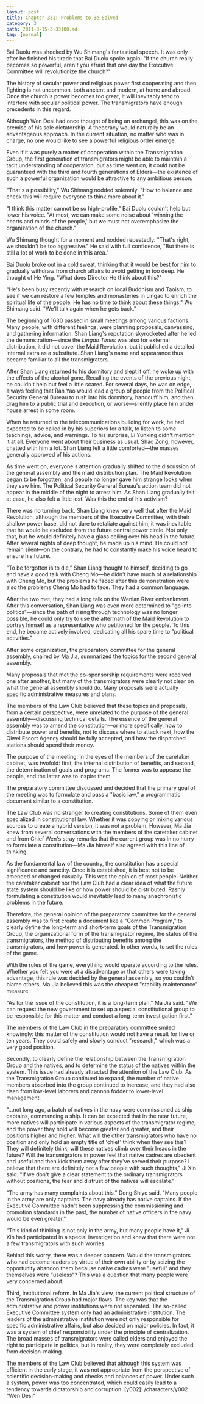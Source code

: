 ```yaml
---
layout: post
title: Chapter 331: Problems to Be Solved
category: 3
path: 2011-3-15-3-33100.md
tag: [normal]
---
```


Bai Duolu was shocked by Wu Shimang's fantastical speech. It was only after he finished his tirade that Bai Duolu spoke again: "If the church really becomes so powerful, aren't you afraid that one day the Executive Committee will revolutionize the church?"

The history of secular power and religious power first cooperating and then fighting is not uncommon, both ancient and modern, at home and abroad. Once the church's power becomes too great, it will inevitably tend to interfere with secular political power. The transmigrators have enough precedents in this regard.

Although Wen Desi had once thought of being an archangel, this was on the premise of his sole dictatorship. A theocracy would naturally be an advantageous approach. In the current situation, no matter who was in charge, no one would like to see a powerful religious order emerge.

Even if it was purely a matter of cooperation within the Transmigration Group, the first generation of transmigrators might be able to maintain a tacit understanding of cooperation, but as time went on, it could not be guaranteed with the third and fourth generations of Elders—the existence of such a powerful organization would be attractive to any ambitious person.

"That's a possibility," Wu Shimang nodded solemnly. "How to balance and check this will require everyone to think more about it."

"I think this matter cannot be so high-profile," Bai Duolu couldn't help but lower his voice. "At most, we can make some noise about 'winning the hearts and minds of the people,' but we must not overemphasize the organization of the church."

Wu Shimang thought for a moment and nodded repeatedly. "That's right, we shouldn't be too aggressive." He said with full confidence, "But there is still a lot of work to be done in this area."

Bai Duolu broke out in a cold sweat, thinking that it would be best for him to gradually withdraw from church affairs to avoid getting in too deep. He thought of He Ying. "What does Director He think about this?"

"He's been busy recently with research on local Buddhism and Taoism, to see if we can restore a few temples and monasteries in Lingao to enrich the spiritual life of the people. He has no time to think about these things," Wu Shimang said. "We'll talk again when he gets back."

The beginning of 1630 passed in small meetings among various factions. Many people, with different feelings, were planning proposals, canvassing, and gathering information. Shan Liang's reputation skyrocketed after he led the demonstration—since the *Lingao Times* was also for external distribution, it did not cover the Maid Revolution, but it published a detailed internal extra as a substitute. Shan Liang's name and appearance thus became familiar to all the transmigrators.

After Shan Liang returned to his dormitory and slept it off, he woke up with the effects of the alcohol gone. Recalling the events of the previous night, he couldn't help but feel a little scared. For several days, he was on edge, always feeling that Ran Yao would lead a group of people from the Political Security General Bureau to rush into his dormitory, handcuff him, and then drag him to a public trial and execution, or worse—silently place him under house arrest in some room.

When he returned to the telecommunications building for work, he had expected to be called in by his superiors for a talk, to listen to some teachings, advice, and warnings. To his surprise, Li Yunxing didn't mention it at all. Everyone went about their business as usual. Shao Zong, however, chatted with him a lot. Shan Liang felt a little comforted—the masses generally approved of his actions.

As time went on, everyone's attention gradually shifted to the discussion of the general assembly and the maid distribution plan. The Maid Revolution began to be forgotten, and people no longer gave him strange looks when they saw him. The Political Security General Bureau's action team did not appear in the middle of the night to arrest him. As Shan Liang gradually felt at ease, he also felt a little lost. Was this the end of his activism?

There was no turning back. Shan Liang knew very well that after the Maid Revolution, although the members of the Executive Committee, with their shallow power base, did not dare to retaliate against him, it was inevitable that he would be excluded from the future central power circle. Not only that, but he would definitely have a glass ceiling over his head in the future. After several nights of deep thought, he made up his mind. He could not remain silent—on the contrary, he had to constantly make his voice heard to ensure his future.

"To be forgotten is to die," Shan Liang thought to himself, deciding to go and have a good talk with Cheng Mo—he didn't have much of a relationship with Cheng Mo, but the problems he faced after this demonstration were also the problems Cheng Mo had to face. They had a common language.

After the two met, they had a long talk on the Wenlan River embankment. After this conversation, Shan Liang was even more determined to "go into politics"—since the path of rising through technology was no longer possible, he could only try to use the aftermath of the Maid Revolution to portray himself as a representative who petitioned for the people. To this end, he became actively involved, dedicating all his spare time to "political activities."

After some organization, the preparatory committee for the general assembly, chaired by Ma Jia, summarized the topics for the second general assembly.

Many proposals that met the co-sponsorship requirements were received one after another, but many of the transmigrators were clearly not clear on what the general assembly should do. Many proposals were actually specific administrative measures and plans.

The members of the Law Club believed that these topics and proposals, from a certain perspective, were unrelated to the purpose of the general assembly—discussing technical details. The essence of the general assembly was to amend the constitution—or more specifically, how to distribute power and benefits, not to discuss where to attack next, how the Qiwei Escort Agency should be fully accepted, and how the dispatched stations should spend their money.

The purpose of the meeting, in the eyes of the members of the caretaker cabinet, was twofold: first, the internal distribution of benefits, and second, the determination of goals and programs. The former was to appease the people, and the latter was to inspire them.

The preparatory committee discussed and decided that the primary goal of the meeting was to formulate and pass a "basic law," a programmatic document similar to a constitution.

The Law Club was no stranger to creating constitutions. Some of them even specialized in constitutional law. Whether it was copying or mixing various sources to create a hybrid version, it was not a problem. However, Ma Jia knew from several conversations with the members of the caretaker cabinet and from Chief Wen's stray remarks that the current group was in no hurry to formulate a constitution—Ma Jia himself also agreed with this line of thinking.

As the fundamental law of the country, the constitution has a special significance and sanctity. Once it is established, it is best not to be amended or changed casually. This was the opinion of most people. Neither the caretaker cabinet nor the Law Club had a clear idea of what the future state system should be like or how power should be distributed. Rashly formulating a constitution would inevitably lead to many anachronistic problems in the future.

Therefore, the general opinion of the preparatory committee for the general assembly was to first create a document like a "Common Program," to clearly define the long-term and short-term goals of the Transmigration Group, the organizational form of the transmigrator regime, the status of the transmigrators, the method of distributing benefits among the transmigrators, and how power is generated. In other words, to set the rules of the game.

With the rules of the game, everything would operate according to the rules. Whether you felt you were at a disadvantage or that others were taking advantage, this rule was decided by the general assembly, so you couldn't blame others. Ma Jia believed this was the cheapest "stability maintenance" measure.

"As for the issue of the constitution, it is a long-term plan," Ma Jia said. "We can request the new government to set up a special constitutional group to be responsible for this matter and conduct a long-term investigation first."

The members of the Law Club in the preparatory committee smiled knowingly: this matter of the constitution would not have a result for five or ten years. They could safely and slowly conduct "research," which was a very good position.

Secondly, to clearly define the relationship between the Transmigration Group and the natives, and to determine the status of the natives within the system. This issue had already attracted the attention of the Law Club. As the Transmigration Group continued to expand, the number of native members absorbed into the group continued to increase, and they had also risen from low-level laborers and cannon fodder to lower-level management.

"...not long ago, a batch of natives in the navy were commissioned as ship captains, commanding a ship. It can be expected that in the near future, more natives will participate in various aspects of the transmigrator regime, and the power they hold will become greater and greater, and their positions higher and higher. What will the other transmigrators who have no position and only hold an empty title of 'chief' think when they see this? They will definitely think, will these natives climb over their heads in the future? Will the transmigrators in power feel that native cadres are obedient and useful and then kick them away after they've served their purpose? I believe that there are definitely not a few people with such thoughts," Ji Xin said. "If we don't give a clear statement to the ordinary transmigrators without positions, the fear and distrust of the natives will escalate."

"The army has many complaints about this," Dong Shiye said. "Many people in the army are only captains. The navy already has native captains. If the Executive Committee hadn't been suppressing the commissioning and promotion standards in the past, the number of native officers in the navy would be even greater."

"This kind of thinking is not only in the army, but many people have it," Ji Xin had participated in a special investigation and knew that there were not a few transmigrators with such worries.

Behind this worry, there was a deeper concern. Would the transmigrators who had become leaders by virtue of their own ability or by seizing the opportunity abandon them because native cadres were "useful" and they themselves were "useless"? This was a question that many people were very concerned about.

Third, institutional reform. In Ma Jia's view, the current political structure of the Transmigration Group had major flaws. The key was that the administrative and power institutions were not separated. The so-called Executive Committee system only had an administrative institution. The leaders of the administrative institution were not only responsible for specific administrative affairs, but also decided on major policies. In fact, it was a system of chief responsibility under the principle of centralization. The broad masses of transmigrators were called elders and enjoyed the right to participate in politics, but in reality, they were completely excluded from decision-making.

The members of the Law Club believed that although this system was efficient in the early stage, it was not appropriate from the perspective of scientific decision-making and checks and balances of power. Under such a system, power was too concentrated, which could easily lead to a tendency towards dictatorship and corruption.
[y002]: /characters/y002 "Wen Desi"